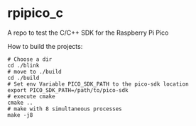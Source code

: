 # rpipico_c
A repo to test the C/C++ SDK for the Raspberry Pi Pico

How to build the projects:
````shell
# Choose a dir
cd ./blink
# move to ./build
cd ./build
# Set env Variable PICO_SDK_PATH to the pico-sdk location
export PICO_SDK_PATH=/path/to/pico-sdk
# execute cmake
cmake ..
# make with 8 simultaneous processes
make -j8
````